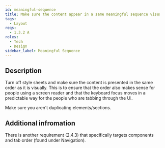 ```yaml
---
id: meaningful-sequence
title: Make sure the content appear in a same meaningful sequence visually and in the source file
tags:
  - Layout
reqs:
  - 1.3.2 A
roles:
  - Tech
  - Design
sidebar_label: Meaningful Sequence
---
```


## Description

Turn off style sheets and make sure the content is presented in the same order as it is visually. This is to ensure that the order also makes sense for people using a screen reader and that the keyboard focus moves in a predictable way for the people who are tabbing through the UI.

Make sure you aren't duplicating elements/sections.

## Additional infromation

There is another requirement (2.4.3) that specifically targets components and tab order (found under Navigation).
